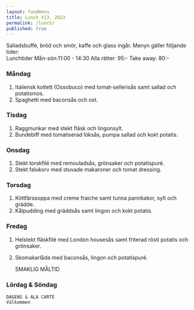 ```yaml
---
layout: foodmenu
title: Lunch V13. 2023
permalink: /lunch/
published: true
---
```

Salladsbuffé, bröd och smör, kaffe och glass ingår.
Menyn gäller följande tider:  
Lunchtider  Mån-sön:11:00 - 14:30
Alla rätter: 95:- Take away: 80:-
                                
### Måndag

1. Italiensk kotlett (Ossobuco) med tomat-sellerisås samt sallad och potatismos.
2. Spaghetti med baconsås och ost.

### Tisdag
1. Raggmunkar med stekt fläsk och lingonsylt.
2. Bundebiff med tomatiserad löksås, pumpa sallad och kokt potatis.

### Onsdag
1. Stekt torskfilé med remouladsås, grönsaker och potatispuré.
2. Stekt falukorv med stuvade makaroner och tomat dressing.

### Torsdag
1. Köttfärssoppa med creme fraiche samt tunna pannkakor, sylt och grädde. 
2. Kålpudding med gräddsås samt lingon och kokt potatis.

### Fredag  
1. Helstekt fläskfilé med London housesås samt friterad rösti potatis och grönsaker.
2. Skomakarlåda med baconsås, lingon och potatispuré.
 

     SMAKLIG MÅLTID
  
  ### Lördag & Söndag 
    DAGENS & ALA CARTÈ
    Välkommen
    
       
    

   
    
   
     
